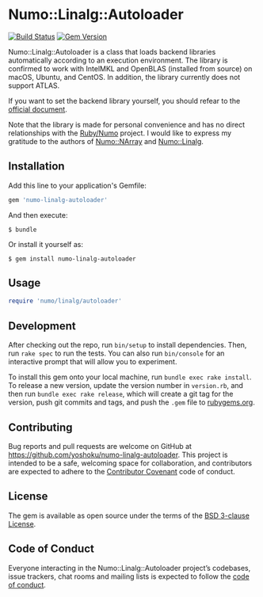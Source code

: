 # Numo::Linalg::Autoloader

[![Build Status](https://travis-ci.org/yoshoku/numo-linalg-autoloader.svg?branch=master)](https://travis-ci.org/yoshoku/numo-linalg-autoloader)
[![Gem Version](https://badge.fury.io/rb/numo-linalg-autoloader.svg)](https://badge.fury.io/rb/numo-linalg-autoloader)

Numo::Linalg::Autoloader is a class that loads backend libraries automatically
according to an execution environment.
The library is confirmed to work with IntelMKL and OpenBLAS (installed from source)
on macOS, Ubuntu, and CentOS.
In addition, the library currently does not support ATLAS.

If you want to set the backend library yourself,
you should refear to the [official document](https://github.com/ruby-numo/linalg/blob/master/doc/select-backend.md).

Note that the library is made for personal convenience and has no direct relationships with
the [Ruby/Numo](https://github.com/ruby-numo/numo/blob/master/README.md) project.
I would like to express my gratitude to the authors of
[Numo::NArray](https://rubygems.org/gems/numo-narray) and
[Numo::Linalg](https://rubygems.org/gems/numo-linalg).

## Installation

Add this line to your application's Gemfile:

```ruby
gem 'numo-linalg-autoloader'
```

And then execute:

    $ bundle

Or install it yourself as:

    $ gem install numo-linalg-autoloader

## Usage

```ruby
require 'numo/linalg/autoloader'
```

## Development

After checking out the repo, run `bin/setup` to install dependencies. Then,
run `rake spec` to run the tests. You can also run `bin/console` for an interactive prompt that
will allow you to experiment.

To install this gem onto your local machine, run `bundle exec rake install`.
To release a new version, update the version number in `version.rb`,
and then run `bundle exec rake release`, which will create a git tag for the version,
push git commits and tags, and push the `.gem` file to [rubygems.org](https://rubygems.org).

## Contributing

Bug reports and pull requests are welcome on GitHub at https://github.com/yoshoku/numo-linalg-autoloader.
This project is intended to be a safe, welcoming space for collaboration,
and contributors are expected to adhere to the [Contributor Covenant](http://contributor-covenant.org) code of conduct.

## License

The gem is available as open source under the terms of the [BSD 3-clause License](https://opensource.org/licenses/BSD-3-Clause).

## Code of Conduct

Everyone interacting in the Numo::Linalg::Autoloader project’s codebases, issue trackers,
chat rooms and mailing lists is expected to follow the [code of conduct](https://github.com/yoshoku/numo-linalg-autoloader/blob/master/CODE_OF_CONDUCT.md).
